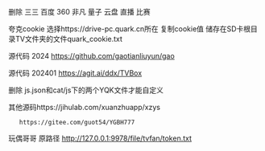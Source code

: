 删除 三三  百度  360 非凡  量子  云盘  直播  比赛  


夸克cookie 选择https://drive-pc.quark.cn所在 复制cookie值  储存在SD卡根目录TV文件夹的文件quark_cookie.txt

源代码  2024
https://github.com/gaotianliuyun/gao


源代码 202401
https://agit.ai/ddx/TVBox



删除 js.json和cat/js下的两个YQK文件才能自定义


其他源码https://jihulab.com/xuanzhuapp/xzys
       
       https://gitee.com/guot54/YGBH777


玩偶哥哥  原路径 http://127.0.0.1:9978/file/tvfan/token.txt
